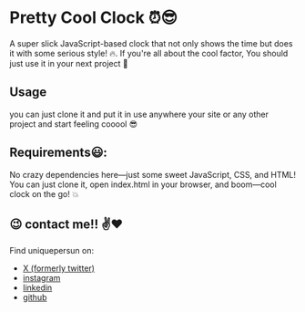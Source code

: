 # Pretty Cool Clock :alarm_clock::sunglasses:
A super slick JavaScript-based clock that not only shows the time but does it with some serious style! :fire:.  If you're all about the cool factor, You should just use it in your next project :clap:


## Usage
you can just clone it and put it in use anywhere your site or any other project and start feeling cooool :sunglasses:

## Requirements:smiley::
No crazy dependencies here—just some sweet JavaScript, CSS, and HTML! You can just clone it, open index.html in your browser, and boom—cool clock on the go! :boom:


## :wink: contact me!! :v::heart:
Find uniquepersun on: 
- [X (formerly twitter)](https://x.com/uniquepersun) <br>
- [instagram](https://instagram.com/uniquepersun) <br>
-  [linkedin](https://https://www.linkedin.com/in/abhay-tomar-53218530b)<br>
- [github](https://github.com/uniquepersun)<br>

